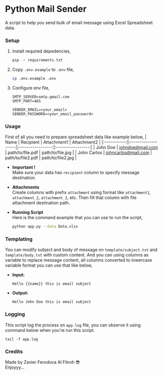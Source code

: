 # Python Mail Sender
A script to help you send bulk of email message using Excel Spreadsheet data.

### Setup
1. Install required depedencies,
   ```sh
   pip -r requirements.txt
   ```
2. Copy `.env.example` to `.env` file,
   ```sh
   cp .env.example .env
   ```
3. Configure env file,
   ```
   SMTP_SERVER=smtp.gmail.com
   SMTP_PORT=465
   
   SENDER_EMAIL=<your_email>
   SENDER_PASSWORD=<your_email_password>

   ```

### Usage
First of all you need to prepare spreadsheet data like example below,
|     Name    |      Recipient      |    Attachment1    |     Attachment2   |
|:-----------:|:-------------------:|:-----------------:|:-----------------:|
| John Doe    | johndoe@mail.com    | path/to/file.pdf  | path/to/file.jpg  |
| John Carlos | johncarlos@mail.com | path/to/file2.pdf | path/to/file2.jpg |

- **Important !** \
  Make sure your data has `recipient` column to specify message destination.
- **Attachments** \
  Create columns with prefix `attachment` using format like `attachment1`, `attachment_2`, `attachment_3`, etc. Then fill that column with file attachment destination path.
  
- **Running Script** \
  Here is the command example that you can use to run the script,
  ```sh
  python app.py --data Data.xlsx
  ```

### Templating
You can modify subject and body of message on `template/subject.txt` and `template/body.txt` with custom content. 
And you can using columns as variable to replace message content, all columns converted to lowercase variable format you can use that like below,
- **Input:**
  ```
  Hello {{name}} this is email subject
  ```
- **Output:**
  ```
  Hello John Doe this is email subject
  ```

### Logging
This script log the process on `app.log` file, you can observe it using command below when you're run this script.
```
tail -f app.log
```

### Credits
Made by Zavier Ferodova Al Fitroh 😎 \
Enjoyyy...
